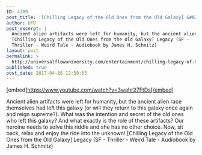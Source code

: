 ```yaml
---
ID: 4309
post_title: '[Chilling Legacy of the Old Ones from the Old Galaxy] &#8220;Legacy&#8221; (SF Audiobook)'
author: UfU
post_excerpt: |
  Ancient alien artifacts were left for humanity, but the ancient alien race themselves had left this galaxy (or will they return to this galaxy once again and reign supreme?). What was the intention and secret of the old ones who left this galaxy? And what exactly is the role of these artifacts? Our heroine needs to solve this riddle and she has no other choice. Now, sit back, relax and enjoy the ride into the unknown!
  [Chilling Legacy of the Old Ones from the Old Galaxy] Legacy (SF -
  Thriller - Weird Tale - Audiobook by James H. Schmitz)
layout: post
permalink: >
  http://universalflowuniversity.com/entertainment/chilling-legacy-of-the-old-ones-from-the-old-galaxy-legacy-sf-audiobook/
published: true
post_date: 2017-04-16 12:50:05
---
```

[embed]https://www.youtube.com/watch?v=3wahr27FtDs[/embed]<br>
<p>Ancient alien artifacts were left for humanity, but the ancient alien race themselves had left this galaxy (or will they return to this galaxy once again and reign supreme?). What was the intention and secret of the old ones who left this galaxy? And what exactly is the role of these artifacts? Our heroine needs to solve this riddle and she has no other choice. Now, sit back, relax and enjoy the ride into the unknown!
[Chilling Legacy of the Old Ones from the Old Galaxy] Legacy (SF -
 Thriller - Weird Tale - Audiobook by James H. Schmitz)</p>